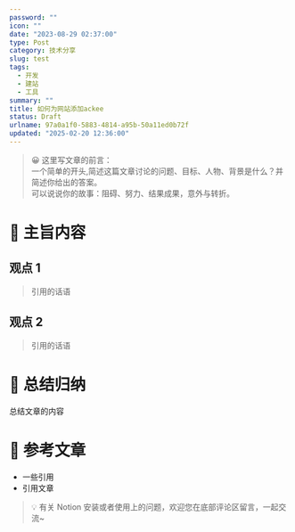 ```yaml
---
password: ""
icon: ""
date: "2023-08-29 02:37:00"
type: Post
category: 技术分享
slug: test
tags:
  - 开发
  - 建站
  - 工具
summary: ""
title: 如何为网站添加ackee
status: Draft
urlname: 97a0a1f0-5883-4814-a95b-50a11ed0b72f
updated: "2025-02-20 12:36:00"
---
```


> 😀 这里写文章的前言：  
> 一个简单的开头,简述这篇文章讨论的问题、目标、人物、背景是什么？并简述你给出的答案。  
> 可以说说你的故事：阻碍、努力、结果成果，意外与转折。

# 📝 主旨内容

## 观点 1

> 引用的话语

## 观点 2

> 引用的话语

# 🤗 总结归纳

总结文章的内容

# 📎 参考文章

- 一些引用
- 引用文章

> 💡 有关 Notion 安装或者使用上的问题，欢迎您在底部评论区留言，一起交流~
